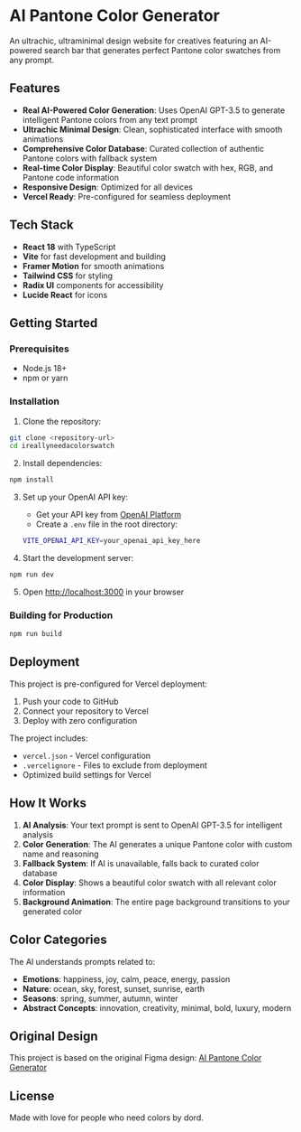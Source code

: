 
# AI Pantone Color Generator

An ultrachic, ultraminimal design website for creatives featuring an AI-powered search bar that generates perfect Pantone color swatches from any prompt.

## Features

- **Real AI-Powered Color Generation**: Uses OpenAI GPT-3.5 to generate intelligent Pantone colors from any text prompt
- **Ultrachic Minimal Design**: Clean, sophisticated interface with smooth animations
- **Comprehensive Color Database**: Curated collection of authentic Pantone colors with fallback system
- **Real-time Color Display**: Beautiful color swatch with hex, RGB, and Pantone code information
- **Responsive Design**: Optimized for all devices
- **Vercel Ready**: Pre-configured for seamless deployment

## Tech Stack

- **React 18** with TypeScript
- **Vite** for fast development and building
- **Framer Motion** for smooth animations
- **Tailwind CSS** for styling
- **Radix UI** components for accessibility
- **Lucide React** for icons

## Getting Started

### Prerequisites

- Node.js 18+ 
- npm or yarn

### Installation

1. Clone the repository:
```bash
git clone <repository-url>
cd ireallyneedacolorswatch
```

2. Install dependencies:
```bash
npm install
```

3. Set up your OpenAI API key:
   - Get your API key from [OpenAI Platform](https://platform.openai.com/api-keys)
   - Create a `.env` file in the root directory:
   ```bash
   VITE_OPENAI_API_KEY=your_openai_api_key_here
   ```

4. Start the development server:
```bash
npm run dev
```

5. Open [http://localhost:3000](http://localhost:3000) in your browser

### Building for Production

```bash
npm run build
```

## Deployment

This project is pre-configured for Vercel deployment:

1. Push your code to GitHub
2. Connect your repository to Vercel
3. Deploy with zero configuration

The project includes:
- `vercel.json` - Vercel configuration
- `.vercelignore` - Files to exclude from deployment
- Optimized build settings for Vercel

## How It Works

1. **AI Analysis**: Your text prompt is sent to OpenAI GPT-3.5 for intelligent analysis
2. **Color Generation**: The AI generates a unique Pantone color with custom name and reasoning
3. **Fallback System**: If AI is unavailable, falls back to curated color database
4. **Color Display**: Shows a beautiful color swatch with all relevant color information
5. **Background Animation**: The entire page background transitions to your generated color

## Color Categories

The AI understands prompts related to:
- **Emotions**: happiness, joy, calm, peace, energy, passion
- **Nature**: ocean, sky, forest, sunset, sunrise, earth
- **Seasons**: spring, summer, autumn, winter
- **Abstract Concepts**: innovation, creativity, minimal, bold, luxury, modern

## Original Design

This project is based on the original Figma design: [AI Pantone Color Generator](https://www.figma.com/design/8fRlf2bYj0FwUYMYZUbLiE/AI-Pantone-Color-Generator)

## License

Made with love for people who need colors by dord.
  